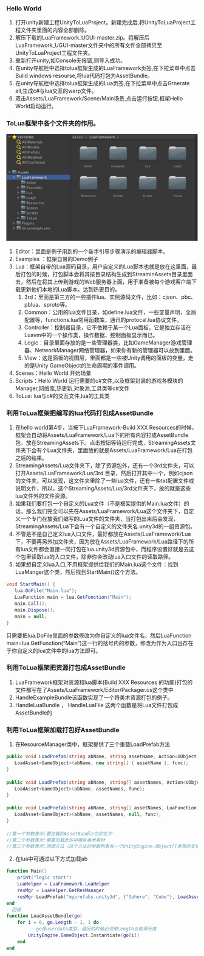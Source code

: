 ### Hello World
1. 打开unity新建工程UnityToLuaProject。新建完成后,将UnityToLuaProject工程文件夹里面的内容全部删除。
2. 解压下载的LuaFramework_UGUI-master.zip。将解压后LuaFramework_UGUI-master文件夹中的所有文件全部拷贝至UnityToLuaProject工程文件夹。
3. 重新打开unity,如Console无报错,则导入成功。
4. 在unity导航栏中选择tolua框架生成的LuaFramework页签,在下拉菜单中点击Bulid windows resourse,将lua代码打包为AssetBundle。
5. 在unity导航栏中选择tolua框架生成的Lua页签,在下拉菜单中点击Grnerate all,生成c#与lua交互的warp文件。
6. 双击Assets/LuaFramework/Scene/Main场景,点击运行按钮,框架Hello World启动运行。

### ToLua框架中各个文件夹的作用。
![Image of unityfile](https://github.com/KleinParadise/Unity/blob/master/pic/unity_tolua_file.png)
1. Editor：里面是例子用到的一个新手引导步骤演示的编辑器脚本。
2. Examples ：框架自带的Demo例子
3. Lua：框架自带的Lua源码目录，用户自定义的Lua脚本也就是放在这里面，最后打包的时候，打包脚本会将其按目录结构生成到StreaminAssets目录里面去，然后在将其上传到游戏的Web服务器上面，用于准备被每个游戏客户端下载更新他们本地的Lua脚本。达到热更目的。
   1. 3rd：里面是第三方的一些插件lua、实例源码文件，比如：cjson、pbc、pblua、sproto等。
   2. Common：公用的lua文件目录，如define.lua文件，一些变量声明，全局配置等，functions.lua常用函数库，通讯的protocal.lua协议文件。
   3. Controller：控制器目录，它不依赖于某一个Lua面板，它是独立存活在Luavm中的一个操作类，操作数据、控制面板显示而已。
   4. Logic：目录里面存放的是一些管理器类，比如GameManager游戏管理器、NetworkManager网络管理器，如果你有新的管理器可以放到里面。
   5. View：这是面板的视图层，里面都是一些被Unity调用的面板的变量，走的是Unity GameObject的生命周期的事件调用。
4. Scenes：Hello World 开始场景
5. Scripts：Hello World 运行需要的c#文件,以及框架封装的游戏各模块的Manager,网络库,热更新,对象池,工具类等c#文件
6. ToLua: lua与c#的交互文件,lua的工具类

### 利用ToLua框架把编写的lua代码打包成AssetBundle
1. 在hello world第4步，当按下LuaFramework-Build XXX Resources的时候，框架会自动将Assets/LuaFramework/Lua下的所有内容打成AssetBundle包，放在StreamingAssets下。点击按钮等待运行完成，StreamingAssets文件夹下会有个Lua文件夹，里面放的就是Assets/LuaFramework/Lua在打包之后的结果。  
2. StreamingAssets/Lua文件夹下，除了资源包外，还有一个3rd文件夹，可以打开Assets/LuaFramework/Lua/3rd 目录，然后打开其中一个，例如cjson的文件夹，可以发现，这文件夹里除了一些lua文件，还有一些txt配置文件或说明文件，所以，这个StreamingAssets/Lua/3rd文件夹下，放的就是这些lua文件外的文件资源。  
3. 如果我们要打包一个自定义的Lua文件（不是框架提供的Main.lua文件）的话，那么我们完全可以先在Assets/LuaFramework/Lua这个文件夹下，自定义一个专门存放我们编写的Lua文件的文件夹，当打包出来后会发现，StreamingAssets/Lua下会有一个自定义的文件夹名.unity3d的一组资源包。  
4. 不管是不是自己定义lua入口文件，最好都放在Assets/LuaFramework/Lua下，不要再另外加文件夹，因为放在Assets/LuaFramework/Lua路径下的所有lua文件都会直接一同打包在lua.unity3d资源包中，而程序设置好就是去这个包里读取lua的入口文件，除非你会改动lua入口文件的读取路径。
5. 如果想自定义lua入口,不用框架提供给我们的Main.lua这个文件：找到LuaManger这个类，然后找到StartMain()这个方法。
```c#
void StartMain() {
   lua.DoFile("Main.lua");
   LuaFunction main = lua.GetFunction("Main");
   main.Call();
   main.Dispose();
   main = null;    
}
```
只需要把lua.DoFile里面的参数修改为你自定义的lua文件名，然后LuaFunction main=lua.GetFunction(“Main”)这一行的括号内的参数，修改为作为入口且存在于你自定义的lua文件中的lua方法即可。

### 利用ToLua框架把资源打包成AssetBundle
1. LuaFramework框架对资源和lua脚本(Build XXX Resources 的功能)打包的文件都写在了Assets/LuaFramework/Editor/Packager.cs这个类中
2. HandleExampleBundle该函数实现了一个将美术资源打包的例子。
3. HandleLuaBundle ， HandleLuaFile 这两个函数是将Lua文件打包成AssetBundle的


### 利用ToLua框架加载打包好AssetBundle
1. 在ResourceManager类中，框架提供了三个重载LoadPrefab方法
```c#
public void LoadPrefab(string abName, string assetName, Action<UObject[]> func) {
   LoadAsset<GameObject>(abName, new string[] { assetName }, func);
}

public void LoadPrefab(string abName, string[] assetNames, Action<UObject[]> func) {
   LoadAsset<GameObject>(abName, assetNames, func);
}

public void LoadPrefab(string abName, string[] assetNames, LuaFunction func) {
   LoadAsset<GameObject>(abName, assetNames, null, func);
}

//第一个参数表示:要加载的AssetBundle包的名字
//第二个参数表示:需要加载此包中哪些美术素材
//第三个参数表示:回调方法（这个方法的参数列表有一个UnityEngine.Object[]类型的变量的，这个数组变量存的就是你所加载的美术资源）
```
2. 在lua中可通过以下方式加载ab
```lua
function Main()                 
    print("logic start")
    LuaHelper = LuaFramework.LuaHelper
    resMgr = LuaHelper.GetResManager
    resMgr:LoadPrefab("myprefabs.unity3d", {"Sphere", "Cube"}, LoadAssetBundle)
end
--回调
function LoadAssetBundle(go)
    for i = 0, go.Length - 1, 1 do
         --go是userdata类型，遍历的时候必须用Length去取得长度
        UnityEngine.GameObject.Instantiate(go[i])
    end
end
```
